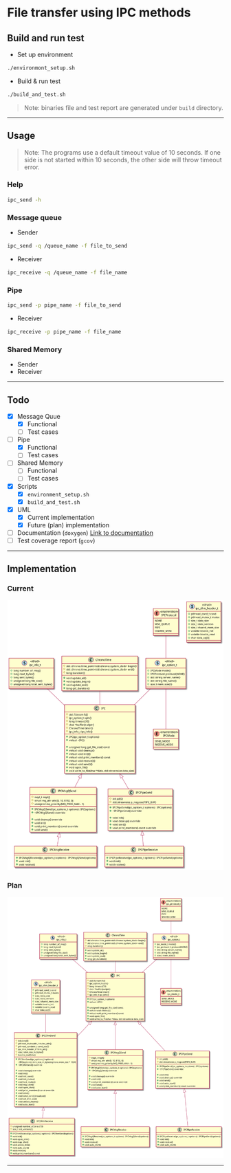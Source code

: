 # File transfer using IPC methods

## Build and run test
- Set up environment
```bash
./environmont_setup.sh
```
- Build & run test
```bash
./build_and_test.sh
```

> Note: binaries file and test report are generated under `build` directory.


---

## Usage 

> Note: The programs use a default timeout value of 10 seconds.
> If one side is not started within 10 seconds, the other side will throw timeout error.

### Help
```bash
ipc_send -h
```
### Message queue
- Sender
```bash
ipc_send -q /queue_name -f file_to_send
```

- Receiver
```bash
ipc_receive -q /queue_name -f file_name
```


### Pipe
```bash
ipc_send -p pipe_name -f file_to_send
```

- Receiver
```bash
ipc_receive -p pipe_name -f file_name
```

### Shared Memory
- Sender
- Receiver

---

## Todo
- [x] Message Quue
    - [x] Functional
    - [ ] Test cases
- [ ] Pipe
    - [x] Functional
    - [ ] Test cases
- [ ] Shared Memory
    - [ ] Functional
    - [ ] Test cases
- [x] Scripts
    - [x] `environment_setup.sh`
    - [x] `build_and_test.sh`
- [x] UML
  - [x] Current implementation
  - [x] Future (plan) implementation
- [ ] Documentation (`doxygen`) [Link to documentation](https://baovu-unikie.github.io/file_transfer_cpp/)
- [ ] Test coverage report (`gcov`)

---

## Implementation
### Current
![Current Implementation](img/current_implementation.png)

### Plan
![Future Implementation](img/future_implementation.png)

---